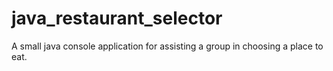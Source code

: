 # java_restaurant_selector
A small java console application for assisting a group in choosing a place to eat.
